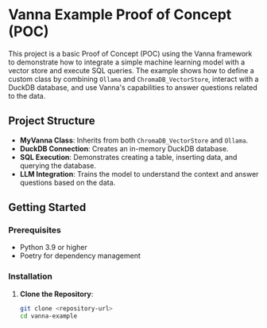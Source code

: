 # Vanna Example Proof of Concept (POC)

This project is a basic Proof of Concept (POC) using the Vanna framework to demonstrate how to integrate a simple machine learning model with a vector store and execute SQL queries. The example shows how to define a custom class by combining `Ollama` and `ChromaDB_VectorStore`, interact with a DuckDB database, and use Vanna's capabilities to answer questions related to the data.

## Project Structure

- **MyVanna Class**: Inherits from both `ChromaDB_VectorStore` and `Ollama`.
- **DuckDB Connection**: Creates an in-memory DuckDB database.
- **SQL Execution**: Demonstrates creating a table, inserting data, and querying the database.
- **LLM Integration**: Trains the model to understand the context and answer questions based on the data.

## Getting Started

### Prerequisites

- Python 3.9 or higher
- Poetry for dependency management

### Installation

1. **Clone the Repository**:
   ```bash
   git clone <repository-url>
   cd vanna-example
